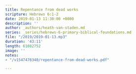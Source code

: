 ```yaml
---
title: Repentance from dead works
scripture: Hebrews 6:1-2
date: 2019-01-13 11:30:00 +0000
description: ''
author: _authors/heath-van-staden.md
series: _series/hebrews-6-primary-biblical-foundations.md
file: "/2019/2019-01-13.mp3"
duration: '43:11'
length: 61082752
image: ''
notes:
- "/v1547478340/repentance-from-dead-works.pdf"

---
```

